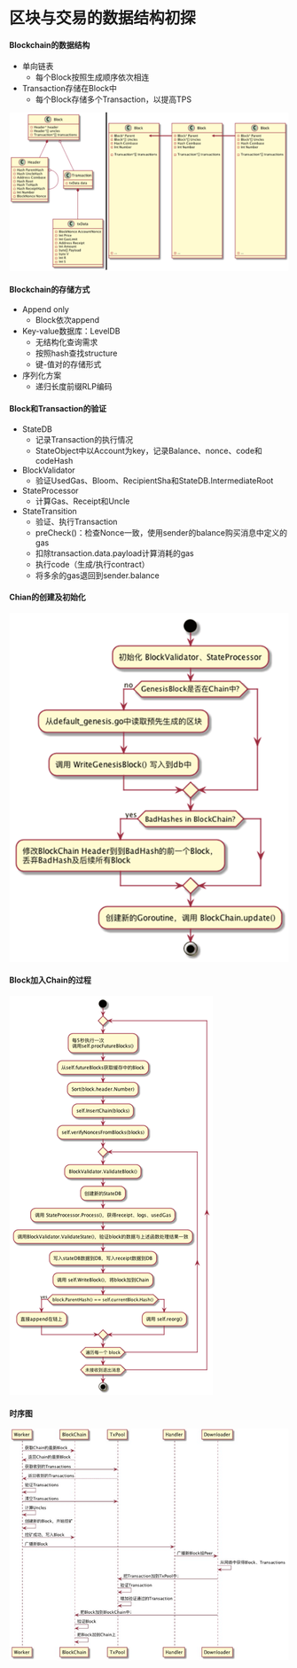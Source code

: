# 区块与交易的数据结构初探

#### Blockchain的数据结构

* 单向链表
    * 每个Block按照生成顺序依次相连
* Transaction存储在Block中
    * 每个Block存储多个Transaction，以提高TPS

![Blockchain的数据结构](img/blockTransactionDataStructure_block.png)    

#### Blockchain的存储方式

* Append only
    * Block依次append
* Key-value数据库：LevelDB
    * 无结构化查询需求
    * 按照hash查找structure
    * 键-值对的存储形式
* 序列化方案
    * 递归长度前缀RLP编码

#### Block和Transaction的验证

* StateDB
    * 记录Transaction的执行情况
    * StateObject中以Account为key，记录Balance、nonce、code和codeHash
* BlockValidator
    * 验证UsedGas、Bloom、RecipientSha和StateDB.IntermediateRoot
* StateProcessor
    * 计算Gas、Receipt和Uncle
* StateTransition
    * 验证、执行Transaction
    * preCheck()：检查Nonce一致，使用sender的balance购买消息中定义的gas
    * 扣除transaction.data.payload计算消耗的gas
    * 执行code（生成/执行contract）
    * 将多余的gas退回到sender.balance

#### Chian的创建及初始化

![Chain的创建及初始化](img/BlockTransactionDataStructure_chain.png)

#### Block加入Chain的过程

![Block加入Chain的过程](img/blockTransactionDataStructure_block2chain.png)

#### 时序图

![时序图](img/blockTransactionDataStructure_sequence.png)


